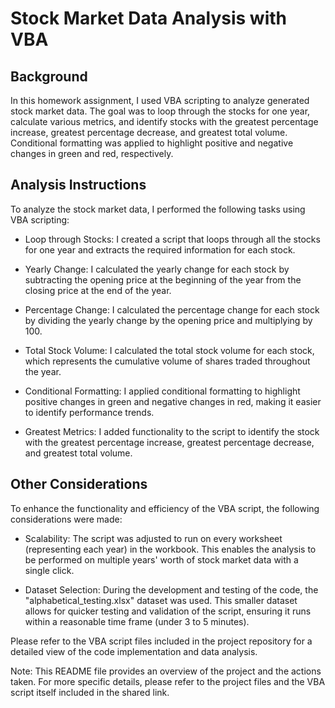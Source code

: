 # Stock Market Data Analysis with VBA

## Background
In this homework assignment, I used VBA scripting to analyze generated stock market data. The goal was to loop through the stocks for one year, calculate various metrics, and identify stocks with the greatest percentage increase, greatest percentage decrease, and greatest total volume. Conditional formatting was applied to highlight positive and negative changes in green and red, respectively.

## Analysis Instructions
To analyze the stock market data, I performed the following tasks using VBA scripting:

* Loop through Stocks: I created a script that loops through all the stocks for one year and extracts the required information for each stock.

* Yearly Change: I calculated the yearly change for each stock by subtracting the opening price at the beginning of the year from the closing price at the end of the year.

* Percentage Change: I calculated the percentage change for each stock by dividing the yearly change by the opening price and multiplying by 100.

* Total Stock Volume: I calculated the total stock volume for each stock, which represents the cumulative volume of shares traded throughout the year.

* Conditional Formatting: I applied conditional formatting to highlight positive changes in green and negative changes in red, making it easier to identify performance trends.

* Greatest Metrics: I added functionality to the script to identify the stock with the greatest percentage increase, greatest percentage decrease, and greatest total volume.

## Other Considerations
To enhance the functionality and efficiency of the VBA script, the following considerations were made:

* Scalability: The script was adjusted to run on every worksheet (representing each year) in the workbook. This enables the analysis to be performed on multiple years' worth of stock market data with a single click.

* Dataset Selection: During the development and testing of the code, the "alphabetical_testing.xlsx" dataset was used. This smaller dataset allows for quicker testing and validation of the script, ensuring it runs within a reasonable time frame (under 3 to 5 minutes).

Please refer to the VBA script files included in the project repository for a detailed view of the code implementation and data analysis.

Note: This README file provides an overview of the project and the actions taken. For more specific details, please refer to the project files and the VBA script itself included in the shared link.
